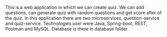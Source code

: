 This is a web application in which we can create quiz. We can add questions, can generate quiz with random questions and get score after of the quiz.
In this application there are two microservices, question-service and quiz-service.
Technologies user were Java, Spring-boot, REST, Postman and MySQL.
Database is there in database folder
